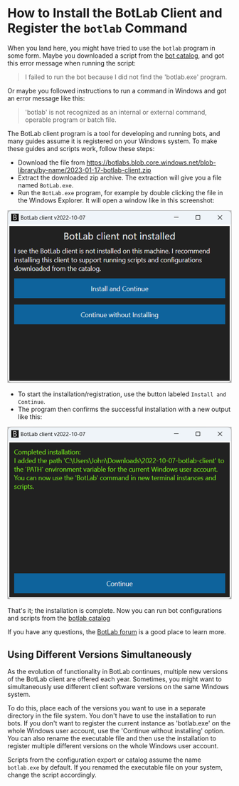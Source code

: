 # How to Install the BotLab Client and Register the `botlab` Command

When you land here, you might have tried to use the `botlab` program in some form. Maybe you downloaded a script from the [bot catalog](https://to.botlab.org/catalog), and got this error message when running the script:

> I failed to run the bot because I did not find the 'botlab.exe' program.

Or maybe you followed instructions to run a command in Windows and got an error message like this:

> 'botlab' is not recognized as an internal or external command,
operable program or batch file.

The BotLab client program is a tool for developing and running bots, and many guides assume it is registered on your Windows system. To make these guides and scripts work, follow these steps:

+ Download the file from https://botlabs.blob.core.windows.net/blob-library/by-name/2023-01-17-botlab-client.zip
+ Extract the downloaded zip archive. The extraction will give you a file named `BotLab.exe`.
+ Run the `BotLab.exe` program, for example by double clicking the file in the Windows Explorer. It will open a window like in this screenshot:

![BotLab client offers to install](./image/2022-10-07-botlab-client-offer-install.png)

+ To start the installation/registration, use the button labeled `Install and Continue`.
+ The program then confirms the successful installation with a new output like this:

![BotLab client completed installation](./image/2022-10-07-botlab-client-completed-installation.png)

That's it; the installation is complete. Now you can run bot configurations and scripts from the [botlab catalog](https://to.botlab.org/catalog)

If you have any questions, the [BotLab forum](https://forum.botlab.org) is a good place to learn more.

## Using Different Versions Simultaneously

As the evolution of functionality in BotLab continues, multiple new versions of the BotLab client are offered each year. Sometimes, you might want to simultaneously use different client software versions on the same Windows system.

To do this, place each of the versions you want to use in a separate directory in the file system. You don't have to use the installation to run bots. If you don't want to register the current instance as 'botlab.exe' on the whole Windows user account, use the 'Continue without installing' option.
You can also rename the executable file and then use the installation to register multiple different versions on the whole Windows user account.

Scripts from the configuration export or catalog assume the name `botlab.exe` by default. If you renamed the executable file on your system, change the script accordingly.
